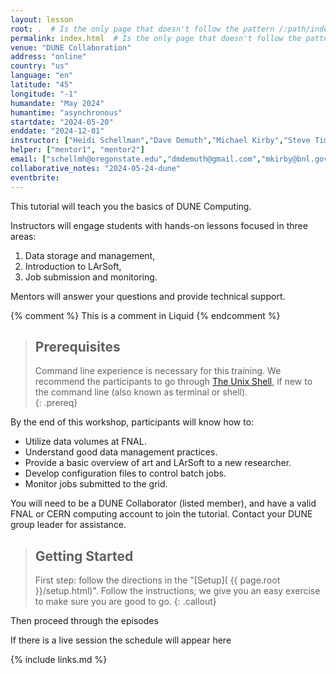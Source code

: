 ```yaml
---
layout: lesson
root: .  # Is the only page that doesn't follow the pattern /:path/index.html
permalink: index.html  # Is the only page that doesn't follow the pattern /:path/index.html
venue: "DUNE Collaboration"
address: "online"
country: "us"
language: "en"
latitude: "45"
longitude: "-1"
humandate: "May 2024"
humantime: "asynchronous"
startdate: "2024-05-20"
enddate: "2024-12-01"
instructor: ["Heidi Schellman","Dave Demuth","Michael Kirby","Steve Timm","Tom Junk","Ken Herner"]
helper: ["mentor1", "mentor2"]
email: ["schellmh@oregonstate.edu","dmdemuth@gmail.com","mkirby@bnl.gov","timm@fnal.gov","junk@fnal.gov","herner@fnal.gov"]
collaborative_notes: "2024-05-24-dune"
eventbrite:
---
```


This tutorial will teach you the basics of DUNE Computing. 

Instructors will engage students with hands-on lessons focused in three areas:

1. Data storage and management,
2. Introduction to LArSoft,
3. Job submission and monitoring.

Mentors will answer your questions and provide technical support.

<!-- this is an html comment -->

{% comment %} This is a comment in Liquid {% endcomment %}

> ## Prerequisites
>
> Command line experience is necessary for this training. We recommend the
> participants to go through
> [The Unix Shell](https://swcarpentry.github.io/shell-novice/), if new to the
> command line (also known as terminal or shell).  
{: .prereq}

By the end of this workshop, participants will know how to:

* Utilize data volumes at FNAL.
* Understand good data management practices.
* Provide a basic overview of art and LArSoft to a new researcher.
* Develop configuration files to control batch jobs.
* Monitor jobs submitted to the grid.

You will need to be a DUNE Collaborator (listed member), and have a valid FNAL or CERN computing account to join the tutorial. Contact your  DUNE group leader for assistance.

> ## Getting Started
>
> First step: follow the directions in the "[Setup](
> {{ page.root }}/setup.html)". Follow the instructions; we give you an easy exercise 
> to make sure you are good to go.
{: .callout}

Then proceed through the episodes

If there is a live session the schedule will appear here

<!--<h2 id="schedule">Schedule by Day</h2>

The official schedule for this event is listed on the [Indico site (59762)](https://indico.fnal.gov/event/59762/timetable/#20230524).

{% include sc/schedule.html %}
--->


<!--<center><img  alt="" src="fig/Schedule_computing_training_202105.png"/></center>-->

<!-- An [asynchronous session]({{site.baseurl}}/asynchronous/) is designed as later day acivities for the first two days of the workshop.-->

{% include links.md %}
